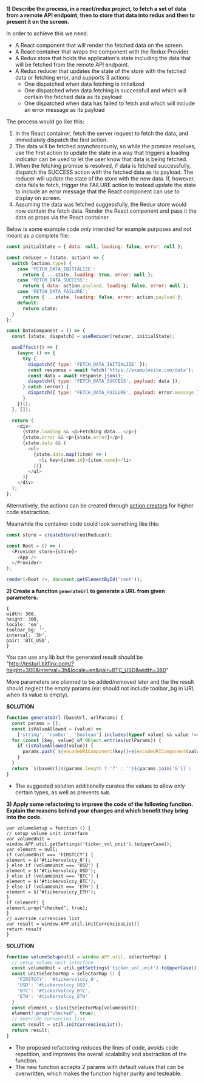 **1) Describe the process, in a react/redux project, to fetch a set of data from a remote API endpoint, then to store that data into redux and then to present it on the screen.**

In order to achieve this we need:

- A React component that will render the fetched data on the screen.
- A React container that wraps the component with the Redux Provider.
- A Redux store that holds the application's state including the data that will be fetched from the remote API endpoint.
- A Redux reducer that updates the state of the store with the fetched data or fetching error, and supports 3 actions:
  - One dispatched when data fetching is initialized
  - One dispatched when data fetching is successfull and which will contain the fetched data as its payload
  - One dispatched when data has failed to fetch and which will include an error message as its payload

The process would go like this:

1. In the React container, fetch the server request to fetch the data, and immediately dispatch the first action.
2. The data will be fetched asynchronously, so while the promise resolves, use the first action to update the state in a way that triggers a loading indicator can be used to let the user know that data is being fetched.
3. When the fetching promise is resolved, if data is fetched successfully, dispatch the SUCCESS action with the fetched data as its payload. The reducer will update the state of the store with the new data. If, however, data fails to fetch, trigger the FAILURE action to instead update the state to include an error message that the React component can use to display on screen.
4. Assuming the data was fetched suggessfully, the Redux store would now contain the fetch data. Render the React component and pass it the data as props via the React container.

Below is some example code *only* intended for example purposes and not meant as a complete file:

```javascript
const initialState = { data: null, loading: false, error: null };

const reducer = (state, action) => {
  switch (action.type) {
    case 'FETCH_DATA_INITIALIZE':
      return { ...state, loading: true, error: null };
    case 'FETCH_DATA_SUCCESS':
      return { data: action.payload, loading: false, error: null };
    case 'FETCH_DATA_FAILURE':
      return { ...state, loading: false, error: action.payload };
    default:
      return state;
  }
};

const DataComponent = () => {
  const [state, dispatch] = useReducer(reducer, initialState);

  useEffect(() => {
    (async () => {
      try {
        dispatch({ type: 'FETCH_DATA_INITIALIZE' });
        const response = await fetch('https://examplesite.com/data');
        const data = await response.json();
        dispatch({ type: 'FETCH_DATA_SUCCESS', payload: data });
      } catch (error) {
        dispatch({ type: 'FETCH_DATA_FAILURE', payload: error.message });
      }
    })();
  }, []);

  return (
    <div>
      {state.loading && <p>Fetching data...</p>}
      {state.error && <p>{state.error}</p>}
      {state.data && (
        <ul>
          {state.data.map((item) => (
            <li key={item.id}>{item.name}</li>
          ))}
        </ul>
      )}
    </div>
  );
};
```

Alternatively, the actions can be created through [action creators](https://read.reduxbook.com/markdown/part1/04-action-creators.html) for higher code abstraction.

Meanwhile the container code could look something like this:

```javascript
const store = createStore(rootReducer);

const Root = () => (
  <Provider store={store}>
    <App />
  </Provider>
);

render(<Root />, document.getElementById('root'));
```

**2) Create a function `generateUrl` to generate a URL from given parameters:**

```
{
width: 360,
height: 300,
locale: 'en',
toolbar_bg: '',
interval: '3h',
pair: 'BTC_USD',
}
```

You can use any lib but the generated result should be  "http://testurl.bitfinx.com/?height=300&interval=3h&locale=en&pair=BTC_USD&width=360"

More parameters are planned to be added/removed later and the the result should neglect the empty params (ex: should not include toolbar_bg in URL when its value is empty).

**SOLUTION**

```javascript
function generateUrl (baseUrl, urlParams) {
  const params = [];
  const isValueAllowed = (value) => 
    ['string', 'number', 'boolean'].includes(typeof value) && value !== '' && !isNaN(value);
  for (const [key, value] of Object.entries(urlParams)) {
    if (isValueAllowed(value)) {
      params.push(`${encodeURIComponent(key)}=${encodeURIComponent(value)}`);
    }
  }
  return `${baseUrl}${params.length ? '?' : ''}${params.join('&')}`;
}

```

- The suggested solution additionally curates the values to allow only certain types, as well as prevents `NaN`.

**3) Apply some refactoring to improve the code of the following function. Explain the reasons behind your changes and which benefit they bring into the code.**

```
var volumeSetup = function () {
// setup volume unit interface
var volumeUnit = window.APP.util.getSettings('ticker_vol_unit').toUpperCase();
var element = null;
if (volumeUnit === 'FIRSTCCY') {
element = $('#tickervolccy_0');
} else if (volumeUnit === 'USD') {
element = $('#tickervolccy_USD');
} else if (volumeUnit === 'BTC') {
element = $('#tickervolccy_BTC');
} else if (volumeUnit === 'ETH') {
element = $('#tickervolccy_ETH');
}
if (element) {
element.prop("checked", true);
}
// override currencies list
var result = window.APP.util.initCurrenciesList()
return result
}
```

**SOLUTION**

```javascript
function volumeSetup(util = window.APP.util, selectorMap) {
  // setup volume unit interface
  const volumeUnit = util.getSettings('ticker_vol_unit').toUpperCase();
  const unitSelectorMap = selectorMap || {
    'FIRSTCCY': '#tickervolccy_0',
    'USD': '#tickervolccy_USD',
    'BTC': '#tickervolccy_BTC',
    'ETH': '#tickervolccy_ETH'
  }
  const element = $(unitSelectorMap[volumeUnit]);
  element?.prop("checked", true);
  // override currencies list
  const result = util.initCurrenciesList();
  return result;
}
```

- The proposed refactoring reduces the lines of code, avoids code repetition, and improves the overall scalability and abstraction of the function.
- The new function accepts 2 params with default values that can be overwritten, which makes the function higher purity and testeable.
